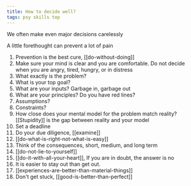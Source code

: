 ```yaml
---
title: How to decide well? 
tags: psy skills top
---
```


We often make even major decisions carelessly

A little forethought can prevent a lot of pain  

1. Prevention is the best cure, [[do-without-doing]]
2. Make sure your mind is clear and you are comfortable. Do not decide when you are angry, tired, hungry, or in distress 
3. What exactly is the problem?
4. What is your top goal?
5. What are your inputs? Garbage in, garbage out 
6. What are your principles? Do you have red lines? 
7. Assumptions?
8. Constraints?
9. How close does your mental model for the problem match reality? [[Stupidity]] is the gap between reality and your model 
10. Set a deadline 
11. Do your due diligence, [[examine]]
12. [[do-what-is-right-not-what-is-easy]]
13. Think of the consequences, short, medium, and long term   
14. [[do-not-lie-to-yourself]]
15. [[do-it-with-all-your-heart]], If you are in doubt, the answer is no
16. It is easier to stay out than get out.
17. [[experiences-are-better-than-material-things]]
18. Don't get stuck, [[good-is-better-than-perfect]]
